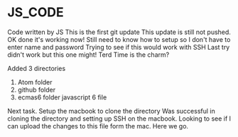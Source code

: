 # JS_CODE
Code written by JS
This is the first git update
This update is still not pushed.
OK done it's working now!
Still need to know how to setup so I don't have to enter name and password
Trying to see if this would work with SSH
Last try didn't work but this one might!
Terd Time is the charm?

Added 3 directories
1. Atom folder
2. github folder
3. ecmas6 folder javascript 6 file

Next task.
Setup the macbook to clone the directory
Was successful in cloning the directory and setting up SSH on the macbook.
Looking to see if I can upload the changes to this file form the mac.
Here we go.
